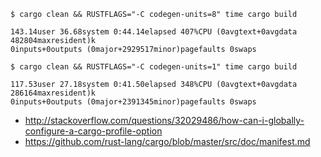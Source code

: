 
```shell
$ cargo clean && RUSTFLAGS="-C codegen-units=8" time cargo build

143.14user 36.68system 0:44.14elapsed 407%CPU (0avgtext+0avgdata 482804maxresident)k
0inputs+0outputs (0major+2929517minor)pagefaults 0swaps

$ cargo clean && RUSTFLAGS="-C codegen-units=1" time cargo build

117.53user 27.18system 0:41.50elapsed 348%CPU (0avgtext+0avgdata 286164maxresident)k
0inputs+0outputs (0major+2391345minor)pagefaults 0swaps
```

- http://stackoverflow.com/questions/32029486/how-can-i-globally-configure-a-cargo-profile-option
- https://github.com/rust-lang/cargo/blob/master/src/doc/manifest.md
